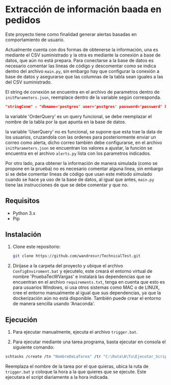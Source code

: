 # Extracción de información baada en pedidos

Este proyecto tiene como finalidad generar alertas basadas en comportamiento de usuario.

Actualmente cuenta con dos formas de obtenerse la información, una es mediante el CSV suministrado y la otra es mediante la conexión a base de datos, que aún no está prepara.
Para conectarse a la base de datos es necesario comentar las lineas de código y descomentar como se indica dentro del archivo `main.py`, sin embargo hay que configurar la conexión a base de datos y asegurarse que las columnas de la tabla sean iguales a las del CSV suministrado.

El string de conexión se encuentra en el archivo de parametros dentro de `initParameters.json`, reemplace dentro de la variable según corresponda.

```json
"stringConn" : "dbname='postgres' user='postgres' password='password' host='localhost' port='5432'"
```

la variable 'OrderQuery' es un query funcional, se debe reemplazar el nombre de la tabla por la que apunta en la base de datos.

la variable 'UserQuery' no es funcional, se supone que esta trae la data de los usuarios, cruzandola con las ordenes para posteriormente enviar un correo como alerta, dicho correo también debe configurarse, en el archivo `initParameters.json` se encuentran los valores a ajustar, la función se encuentra en el archivo `alerts.py` lista con los parametros indicados.

Por otro lado, para obtener la información de manera simulada (como se propone en la prueba) no es necesario comentar alguna linea, sin embargo si se debe comentar lineas de código que usan este método simulado cuando se hace ya uso de la base de datos, al igual que antes, `main.py` tiene las instrucciones de que se debe comentar y que no.

## Requisitos

- Python 3.x
- Pip

## Instalación

1. Clone este repositorio:

   ```bash
   git clone https://github.com/wandresvr/TechnicalTest.git
   ```

2. Dirijase a la carpeta del proyecto y ubique el archivo `ConfigEnviroment.bat` y ejecutelo, este creará el entorno virtual de nombre 'PruebaTecWVargas' e instalará las dependencias que se encuentran en el archivo `requirements.txt`, tenga en cuenta que esto es para usuarios Windows, si usa otros sistemas como MAC o de LINUX, cree el entorno manualmente al igual que sus dependencias, ya que la dockerización aún no está disponible. También puede crear el entorno de manera sencilla usando 'Anaconda'.

## Ejecución

1. Para ejecutar manualmente, ejecuta el archivo `trigger.bat`.

2. Para ejecutar mediante una tarea programa, basta ejecutar en consola el siguiente comando:

```bash
schtasks /create /tn "NombreDeLaTarea" /tr "C:\Ruta\A\Tu\Ejecutar_Script.bat" /sc daily /st HH:mm
```
Reemplaza el nombre de la tarea por el que quieras, ubica la ruta de `trigger.bat` y coloque la hora a la que quieres que se ejecute.
Este ejecutara el script diariamente a la hora indicada.
